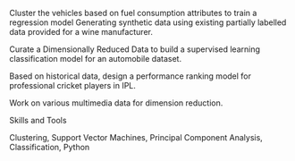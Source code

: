 Cluster the vehicles based on fuel consumption attributes to train a regression model Generating synthetic data using existing partially labelled data provided for a wine manufacturer.

Curate a Dimensionally Reduced Data to build a supervised learning classification model for an automobile dataset.

Based on historical data, design a performance ranking model for professional cricket players in IPL.

Work on various multimedia data for dimension reduction.


Skills and Tools

Clustering, Support Vector Machines, Principal Component Analysis, Classification, Python
